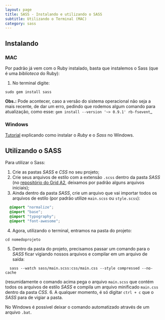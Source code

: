 ```yaml
---
layout: page
title: SASS - Instalando e utilizando o SASS 
subtitle: Utilizando o Terminal (MAC)
category: sass
---
```


## Instalando

### MAC

Por padrão já vem com o Ruby instalado, basta que instalemos o Sass (que é uma *biblioteca* do Ruby):

1. No terminal digite:

`sudo gem install sass`

**Obs.:** Pode acontecer, caso a versão do sistema operacional não seja a mais recente, de dar um erro, pedindo que rodemos algum comando para atualização, como esse:
`gem install --version '~> 0.9.1' rb-fsevent`_

### Windows

[Tutorial](http://www.tidbits.com.br/desenvolvendo-css-de-forma-mais-produtiva-usando-sass) explicando como instalar o *Ruby* e o *Sass* no Windows.

## Utilizando o SASS

Para utilizar o Sass:

1. Crie as pastas *SASS* e *CSS* no seu projeto;
2. Crie seus arquivos de estilo com a extensão `.scss` dentro da pasta *SASS* (no [repositório do Grid A2](https://github.com/a2comunicacao/Grid-A2/tree/master/sass), deixamos por padrão alguns arquivos iniciais);
3. Ainda dentro da pasta *SASS*, crie um arquivo que vai importar todos os arquivos de estilo (por padrão utilize `main.scss` ou `style.scss`):
  ```css
    @import "normalize";
    @import "base";
    @import "typography";
    @import "font-awesome";
  ```

4. Agora, utilizando o terminal, entramos na pasta do projeto: 
  ```
  cd nomedoprojeto
  ```
5. Dentro da pasta do projeto, precisamos passar um comando para o *SASS* ficar vigiando nossos arquivos e compilar em um arquivo de saída:
```
  sass --watch sass/main.scss:css/main.css --style compressed --no-cache
```

(resumidamente o comando acima pega o arquivo `main.scss` que contém todos os arquivos de estilo *SASS* e compila um arquivo minificado `main.css` dentro da pasta *CSS*.
6. A qualquer momento, é só digitar `ctrl + c` que o *SASS* para de vigiar a pasta.

No Windows é possível deixar o comando automatizado através de um arquivo `.bat`.
